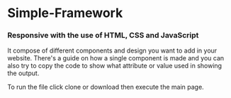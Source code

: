 # Simple-Framework
### Responsive with the use of HTML, CSS and JavaScript

It compose of different components and design you want to add in your website. There's a guide on how a single component is made and you can also try to copy the code to show what attribute or value used in showing the output. 

To run the file click clone or download then execute the main page.
